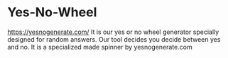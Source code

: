 # Yes-No-Wheel
https://yesnogenerate.com/ It is our yes or no wheel generator specially designed for random answers. Our tool decides you decide between yes and no. It is a specialized made spinner by yesnogenerate.com
